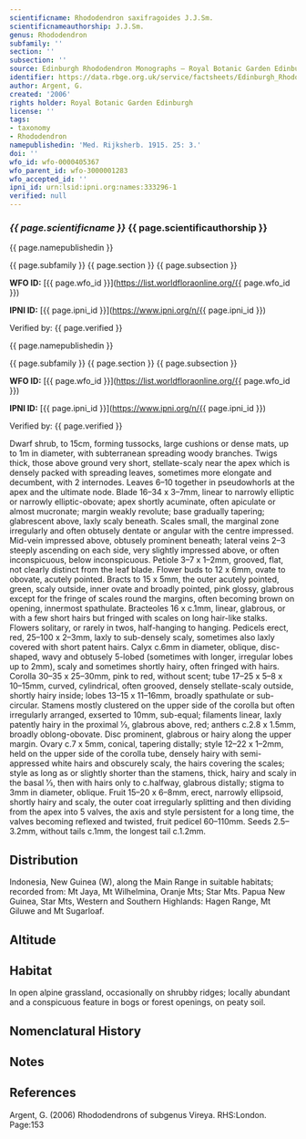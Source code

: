 ```yaml
---
scientificname: Rhododendron saxifragoides J.J.Sm.
scientificnameauthorship: J.J.Sm.
genus: Rhododendron
subfamily: ''
section: ''
subsection: ''
source: Edinburgh Rhododendron Monographs – Royal Botanic Garden Edinburgh
identifier: https://data.rbge.org.uk/service/factsheets/Edinburgh_Rhododendron_Monographs.xhtml
author: Argent, G.
created: '2006'
rights holder: Royal Botanic Garden Edinburgh
license: ''
tags:
- taxonomy
- Rhododendron
namepublishedin: 'Med. Rijksherb. 1915. 25: 3.'
doi: ''
wfo_id: wfo-0000405367
wfo_parent_id: wfo-3000001283
wfo_accepted_id: ''
ipni_id: urn:lsid:ipni.org:names:333296-1
verified: null
---
```

### _{{ page.scientificname }}_ {{ page.scientificauthorship }}
 {{ page.namepublishedin }}

{{ page.subfamily }} {{ page.section }} {{ page.subsection }}

**WFO ID:** [{{ page.wfo_id }}](https://list.worldfloraonline.org/{{ page.wfo_id }})

**IPNI ID:** [{{ page.ipni_id }}](https://www.ipni.org/n/{{ page.ipni_id }})

Verified by: {{ page.verified }}

 {{ page.namepublishedin }}

{{ page.subfamily }} {{ page.section }} {{ page.subsection }}

**WFO ID:** [{{ page.wfo_id }}](https://list.worldfloraonline.org/{{ page.wfo_id }})

**IPNI ID:** [{{ page.ipni_id }}](https://www.ipni.org/n/{{ page.ipni_id }})

Verified by: {{ page.verified }}



Dwarf shrub, to 15cm, forming tussocks, large cushions or dense mats, up to 1m in diameter, with subterranean spreading woody branches. Twigs thick, those above ground very short, stellate-scaly near the apex which is densely packed with spreading leaves, sometimes more elongate and decumbent, with 2 internodes. Leaves 6–10 together in pseudowhorls at the apex and the ultimate node. Blade 16–34 x 3–7mm, linear to narrowly elliptic or narrowly elliptic-obovate; apex shortly acuminate, often apiculate or almost mucronate; margin weakly revolute; base gradually tapering; glabrescent above, laxly scaly beneath. Scales small, the marginal zone irregularly and often obtusely dentate or angular with the centre impressed. Mid-vein impressed above, obtusely prominent beneath; lateral veins 2–3 steeply ascending on each side, very slightly impressed above, or often inconspicuous, below inconspicuous. Petiole 3–7 x 1–2mm, grooved, flat, not clearly distinct from the leaf blade. Flower buds to 12 x 6mm, ovate to obovate, acutely pointed. Bracts to 15 x 5mm, the outer acutely pointed, green, scaly outside, inner ovate and broadly pointed, pink glossy, glabrous except for the fringe of scales round the margins, often becoming brown on opening, innermost spathulate. Bracteoles 16 x c.1mm, linear, glabrous, or with a few short hairs but fringed with scales on long hair-like stalks. Flowers solitary, or rarely in twos, half-hanging to hanging. Pedicels erect, red, 25–100 x 2–3mm, laxly to sub-densely scaly, sometimes also laxly covered with short patent hairs. Calyx c.6mm in diameter, oblique, disc-shaped, wavy and obtusely 5-lobed (sometimes with longer, irregular lobes up to 2mm), scaly and sometimes shortly hairy, often fringed with hairs. Corolla 30–35 x 25–30mm, pink to red, without scent; tube 17–25 x 5–8 x 10–15mm, curved, cylindrical, often grooved, densely stellate-scaly outside, shortly hairy inside; lobes 13–15 x 11–16mm, broadly spathulate or sub-circular. Stamens mostly clustered on the upper side of the corolla but often irregularly arranged, exserted to 10mm, sub-equal; filaments linear, laxly patently hairy in the proximal 1⁄3, glabrous above, red; anthers c.2.8 x 1.5mm, broadly oblong-obovate. Disc prominent, glabrous or hairy along the upper margin. Ovary c.7 x 5mm, conical, tapering distally; style 12–22 x 1–2mm, held on the upper side of the corolla tube, densely hairy with semi-appressed white hairs and obscurely scaly, the hairs covering the scales; style as long as or slightly shorter than the stamens, thick, hairy and scaly in the basal 1⁄3, then with hairs only to c.halfway, glabrous distally; stigma to 3mm in diameter, oblique. Fruit 15–20 x 6–8mm, erect, narrowly ellipsoid, shortly hairy and scaly, the outer coat irregularly splitting and then dividing from the apex into 5 valves, the axis and style persistent for a long time, the valves becoming reflexed and twisted, fruit pedicel 60–110mm. Seeds 2.5–3.2mm, without tails c.1mm, the longest tail c.1.2mm.

## Distribution
Indonesia, New Guinea (W), along the Main Range in suitable habitats; recorded from: Mt Jaya, Mt Wilhelmina, Oranje Mts; Star Mts. Papua New Guinea, Star Mts, Western and Southern Highlands: Hagen Range, Mt Giluwe and Mt Sugarloaf.

## Altitude


## Habitat
In open alpine grassland, occasionally on shrubby ridges; locally abundant and a conspicuous feature in bogs or forest openings, on peaty soil.

## Nomenclatural History

                       
## Notes


## References

Argent, G. (2006) Rhododendrons of subgenus Vireya. RHS:London. Page:153
